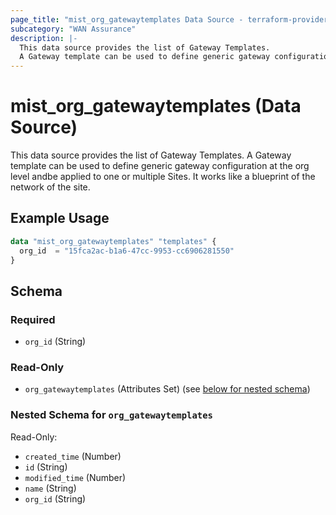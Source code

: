 ```yaml
---
page_title: "mist_org_gatewaytemplates Data Source - terraform-provider-mist"
subcategory: "WAN Assurance"
description: |-
  This data source provides the list of Gateway Templates.
  A Gateway template can be used to define generic gateway configuration at the org level andbe applied to one or multiple Sites. It works like a blueprint of the network of the site.
---
```


# mist_org_gatewaytemplates (Data Source)

This data source provides the list of Gateway Templates.
A Gateway template can be used to define generic gateway configuration at the org level andbe applied to one or multiple Sites. It works like a blueprint of the network of the site.


## Example Usage

```terraform
data "mist_org_gatewaytemplates" "templates" {
  org_id  = "15fca2ac-b1a6-47cc-9953-cc6906281550"
}
```

<!-- schema generated by tfplugindocs -->
## Schema

### Required

- `org_id` (String)

### Read-Only

- `org_gatewaytemplates` (Attributes Set) (see [below for nested schema](#nestedatt--org_gatewaytemplates))

<a id="nestedatt--org_gatewaytemplates"></a>
### Nested Schema for `org_gatewaytemplates`

Read-Only:

- `created_time` (Number)
- `id` (String)
- `modified_time` (Number)
- `name` (String)
- `org_id` (String)